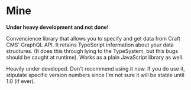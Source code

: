 # Mine

**Under heavy development and not done!**

Convencience library that allows you to specify and get
data from Craft CMS' GraphQL API. It retains TypeScript
information about your data structures. (It does this through
lying to the TypeSystem, but this bugs should be
caught at runtime). Works as a plain JavaScript library as well.

Heavily under developed. Don't recommend using it now.
If you do use it, stipulate specific version numbers since 
I'm not sure it will be stable until 1.0 (if ever).